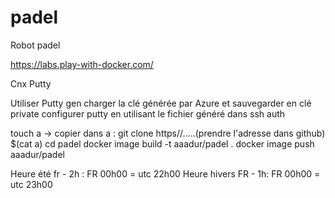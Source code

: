 # padel
Robot padel


https://labs.play-with-docker.com/

Cnx Putty

Utiliser Putty gen
charger la clé générée par Azure et sauvegarder en clé private
configurer putty en utilisant le fichier  généré dans ssh auth

touch a
-> copier dans a : git clone https//.....(prendre l'adresse dans github)
$(cat a)
cd padel
docker image build -t aaadur/padel .
docker image push aaadur/padel


Heure été fr - 2h : FR 00h00 = utc 22h00
Heure hivers FR - 1h: FR 00h00 = utc 23h00
